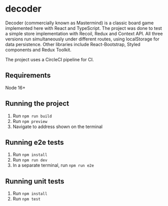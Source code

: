 # decoder
Decoder (commercially known as Mastermind) is a classic board game implemented here with React and TypeScript. The project was done to test a simple store implementation with Recoil, Redux and Context API. All three versions run simultaneously under different routes, using localStorage for data persistence. Other libraries include React-Bootstrap, Styled components and Redux Toolkit.

The project uses a CircleCI pipeline for CI.

## Requirements

Node 16+

## Running the project

1. Run `npm run build`
2. Run `npm preview`
3. Navigate to address shown on the terminal

## Running e2e tests

1. Run `npm install`
2. Run `npm run dev`
3. In a separate terminal, run `npm run e2e`

## Running unit tests

1. Run `npm install`
2. Run `npm test`
